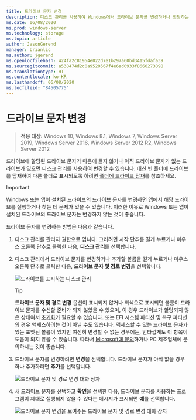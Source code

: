 ```yaml
---
title: 드라이브 문자 변경
description: 디스크 관리를 사용하여 Windows에서 드라이브 문자를 변경하거나 할당하는 방법.
ms.date: 06/08/2020
ms.prod: windows-server
ms.technology: storage
ms.topic: article
author: JasonGerend
manager: brianlic
ms.author: jgerend
ms.openlocfilehash: 424fa2c81954e022d7e1b297a60bd3415fdafa39
ms.sourcegitcommit: a538474d2c0a9520567f4e6ad0933f8660273098
ms.translationtype: HT
ms.contentlocale: ko-KR
ms.lasthandoff: 06/08/2020
ms.locfileid: "84505775"
---
```

# <a name="change-a-drive-letter"></a>드라이브 문자 변경

> **적용 대상:** Windows 10, Windows 8.1, Windows 7, Windows Server 2019, Windows Server 2016, Windows Server 2012 R2, Windows Server 2012

드라이브에 할당된 드라이브 문자가 마음에 들지 않거나 아직 드라이브 문자가 없는 드라이브가 있으면 디스크 관리를 사용하여 변경할 수 있습니다. 대신 빈 폴더에 드라이브를 탑재하여 다른 폴더로 표시되도록 하려면 [폴더에 드라이브 탑재](assign-a-mount-point-folder-path-to-a-drive.md)를 참조하세요.

> [!IMPORTANT]
> Windows 또는 앱이 설치된 드라이브의 드라이브 문자를 변경하면 앱에서 해당 드라이브를 실행하거나 찾는 데 문제가 있을 수 있습니다. 이러한 이유로 Windows 또는 앱이 설치된 드라이브의 드라이브 문자는 변경하지 않는 것이 좋습니다.

드라이브 문자를 변경하는 방법은 다음과 같습니다.

1. 디스크 관리를 관리자 권한으로 엽니다.
    그러려면 시작 단추를 길게 누르거나 마우스 오른쪽 단추로 클릭한 다음, **디스크 관리**를 선택합니다.
1. 디스크 관리에서 드라이브 문자를 변경하거나 추가할 볼륨을 길게 누르거나 마우스 오른쪽 단추로 클릭한 다음, **드라이브 문자 및 경로 변경**을 선택합니다.

    ![드라이브를 표시하는 디스크 관리](media/change-drive-letter.png)
    > [!TIP]
    > **드라이브 문자 및 경로 변경** 옵션이 표시되지 않거나 회색으로 표시되면 볼륨이 드라이브 문자를 수신할 준비가 되지 않았을 수 있으며, 이 경우 드라이브가 할당되지 않은 상태여서 [초기화](initialize-new-disks.md)가 필요할 수 있습니다. 또는 EFI 시스템 파티션 및 복구 파티션의 경우 액세스하려는 것이 아닐 수도 있습니다. 액세스할 수 있는 드라이브 문자가 있는 포맷된 볼륨이 있지만 여전히 변경할 수 없는 경우에는, 안타깝게도 이 항목이 도움이 되지 않을 수 있습니다. 따라서 [Microsoft에 문의](https://support.microsoft.com/contactus/)하거나 PC 제조업체에 문의하시는 것이 좋습니다.

1. 드라이브 문자를 변경하려면 **변경**을 선택합니다. 드라이브 문자가 아직 없을 경우 하나 추가하려면 **추가**를 선택합니다.

    ![드라이브 문자 및 경로 변경 대화 상자](media/change-drive-letter2.png)
1. 새 드라이브 문자를 선택하고 **확인**을 선택한 다음, 드라이브 문자를 사용하는 프로그램이 제대로 실행되지 않을 수 있다는 메시지가 표시되면 **예**를 선택합니다.

    ![드라이브 문자 변경을 보여주는 드라이브 문자 및 경로 변경 대화 상자](media/change-drive-letter3.png)
